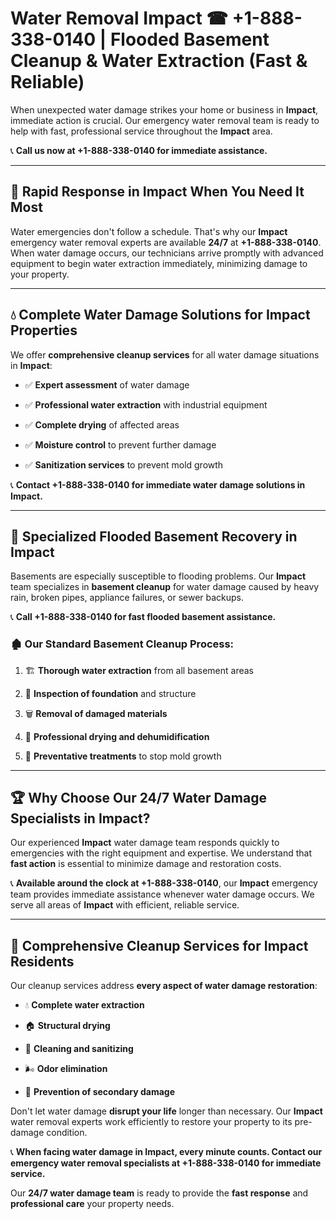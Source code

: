 # Water Removal Impact ☎ +1-888-338-0140 | Flooded Basement Cleanup & Water Extraction (Fast & Reliable)

When unexpected water damage strikes your home or business in **Impact**, immediate action is crucial. Our emergency water removal team is ready to help with fast, professional service throughout the **Impact** area. 

📞 **Call us now at +1-888-338-0140 for immediate assistance.**
---
## 🚀 Rapid Response in Impact When You Need It Most
Water emergencies don't follow a schedule. That's why our **Impact** emergency water removal experts are available **24/7** at **+1-888-338-0140**. When water damage occurs, our technicians arrive promptly with advanced equipment to begin water extraction immediately, minimizing damage to your property.
---
## 💧 Complete Water Damage Solutions for Impact Properties
We offer **comprehensive cleanup services** for all water damage situations in **Impact**:
- ✅ **Expert assessment** of water damage  
- ✅ **Professional water extraction** with industrial equipment  
- ✅ **Complete drying** of affected areas  
- ✅ **Moisture control** to prevent further damage  
- ✅ **Sanitization services** to prevent mold growth  
📞 **Contact +1-888-338-0140 for immediate water damage solutions in Impact.**
---
## 🌊 Specialized Flooded Basement Recovery in Impact
Basements are especially susceptible to flooding problems. Our **Impact** team specializes in **basement cleanup** for water damage caused by heavy rain, broken pipes, appliance failures, or sewer backups. 
📞 **Call +1-888-338-0140 for fast flooded basement assistance.**
### 🏚️ Our Standard Basement Cleanup Process:
1. 🏗️ **Thorough water extraction** from all basement areas  
2. 🔎 **Inspection of foundation** and structure  
3. 🗑️ **Removal of damaged materials**  
4. 💨 **Professional drying and dehumidification**  
5. 🚫 **Preventative treatments** to stop mold growth  
---
## 🏆 Why Choose Our 24/7 Water Damage Specialists in Impact?
Our experienced **Impact** water damage team responds quickly to emergencies with the right equipment and expertise. We understand that **fast action** is essential to minimize damage and restoration costs.
📞 **Available around the clock at +1-888-338-0140**, our **Impact** emergency team provides immediate assistance whenever water damage occurs. We serve all areas of **Impact** with efficient, reliable service.
---
## 🧹 Comprehensive Cleanup Services for Impact Residents
Our cleanup services address **every aspect of water damage restoration**:
- 💧 **Complete water extraction**  
- 🏠 **Structural drying**  
- 🧼 **Cleaning and sanitizing**  
- 🌬️ **Odor elimination**  
- 🚫 **Prevention of secondary damage**  
Don't let water damage **disrupt your life** longer than necessary. Our **Impact** water removal experts work efficiently to restore your property to its pre-damage condition.
📞 **When facing water damage in Impact, every minute counts. Contact our emergency water removal specialists at +1-888-338-0140 for immediate service.**
Our **24/7 water damage team** is ready to provide the **fast response** and **professional care** your property needs.
